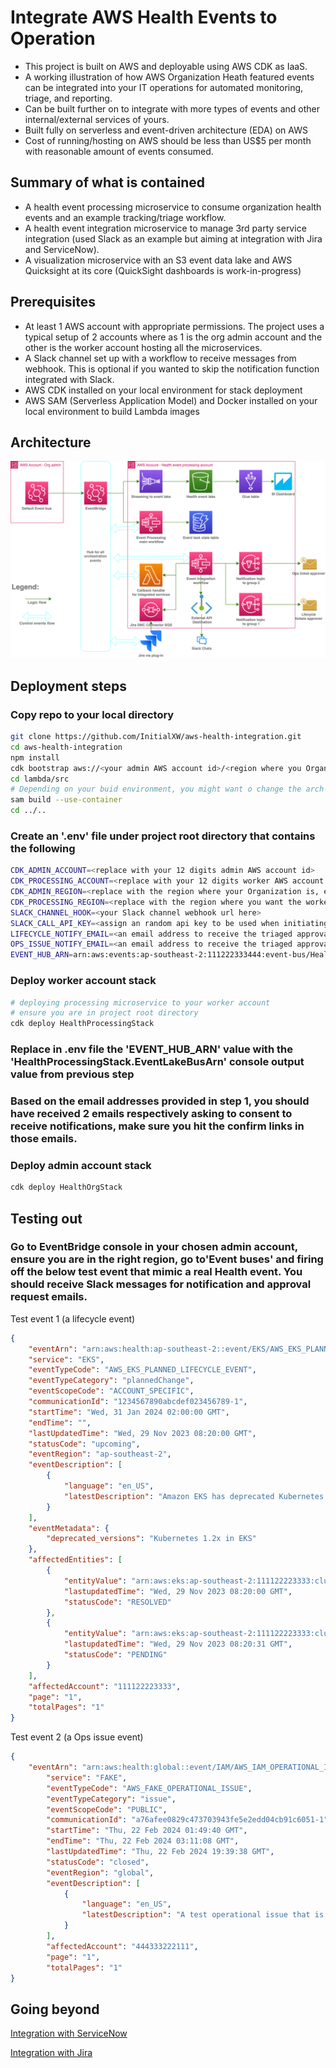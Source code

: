 # Integrate AWS Health Events to Operation

- This project is built on AWS and deployable using AWS CDK as IaaS.
- A working illustration of how AWS Organization Heath featured events can be integrated into your IT operations for automated monitoring, triage, and reporting.
- Can be built further on to integrate with more types of events and other internal/external services of yours.
- Built fully on serverless and event-driven architecture (EDA) on AWS
- Cost of running/hosting on AWS should be less than US$5 per month with reasonable amount of events consumed.

## Summary of what is contained
- A health event processing microservice to consume organization health events and an example tracking/triage workflow.
- A health event integration microservice to manage 3rd party service integration (used Slack as an example but aiming at integration with Jira and ServiceNow).
- A visualization microservice with an S3 event data lake and AWS Quicksight at its core (QuickSight dashboards is work-in-progress)

## Prerequisites
- At least 1 AWS account with appropriate permissions. The project uses a typical setup of 2 accounts where as 1 is the org admin account and the other is the worker account hosting all the microservices.
- A Slack channel set up with a workflow to receive messages from webhook. This is optional if you wanted to skip the notification function integrated with Slack.
- AWS CDK installed on your local environment for stack deployment
- AWS SAM (Serverless Application Model) and Docker installed on your local environment to build Lambda images

## Architecture
<p align="left">
<img src="https://github.com/InitialXW/aws-health-integration/blob/main/architecture.png"
  alt="Archetectural diagram by seanxw">
</p>

## Deployment steps
### Copy repo to your local directory
```zsh
git clone https://github.com/InitialXW/aws-health-integration.git
cd aws-health-integration
npm install
cdk bootstrap aws://<your admin AWS account id>/<region where you Organization is> aws://<your worker AWS account id>/<region where your worker services to be>
cd lambda/src
# Depending on your buid environment, you might want o change the arch type to x84 or arm in lambda/src/template.yaml file before build 
sam build --use-container
cd ../..
```
### Create an '.env' file under project root directory that contains the following
```zsh
CDK_ADMIN_ACCOUNT=<replace with your 12 digits admin AWS account id>
CDK_PROCESSING_ACCOUNT=<replace with your 12 digits worker AWS account id. This account id is the same as the admin account id if using single account setup>
CDK_ADMIN_REGION=<replace with the region where your Organization is, e.g. us-east-1>
CDK_PROCESSING_REGION=<replace with the region where you want the worker services to be, e.g. us-east-1>
SLACK_CHANNEL_HOOK=<your Slack channel webhook url here>
SLACK_CALL_API_KEY=<assign an random api key to be used when initiating Slack webhook calls, all letters>
LIFECYCLE_NOTIFY_EMAIL=<an email address to receive the triaged approval requests for lifecycle type of health events>
OPS_ISSUE_NOTIFY_EMAIL=<an email address to receive the triaged approval requests for operational issue type of health events>
EVENT_HUB_ARN=arn:aws:events:ap-southeast-2:111222333444:event-bus/HealthProcessingHealthEventBus
```
### Deploy worker account stack
```zsh
# deploying processing microservice to your worker account
# ensure you are in project root directory
cdk deploy HealthProcessingStack
```
### Replace in .env file the 'EVENT_HUB_ARN' value with the 'HealthProcessingStack.EventLakeBusArn' console output value from previous step
### Based on the email addresses provided in step 1, you should have received 2 emails respectively asking to consent to receive notifications, make sure you hit the confirm links in those emails. 
### Deploy admin account stack
```zsh
cdk deploy HealthOrgStack
```
## Testing out
### Go to EventBridge console in your chosen admin account, ensure you are in the right region, go to'Event buses' and firing off the below test event that mimic a real Health event. You should receive Slack messages for notification and approval request emails.
Test event 1 (a lifecycle event)
```json
{
    "eventArn": "arn:aws:health:ap-southeast-2::event/EKS/AWS_EKS_PLANNED_LIFECYCLE_EVENT/Example1",
    "service": "EKS",
    "eventTypeCode": "AWS_EKS_PLANNED_LIFECYCLE_EVENT",
    "eventTypeCategory": "plannedChange",
    "eventScopeCode": "ACCOUNT_SPECIFIC",
    "communicationId": "1234567890abcdef023456789-1",
    "startTime": "Wed, 31 Jan 2024 02:00:00 GMT",
    "endTime": "",
    "lastUpdatedTime": "Wed, 29 Nov 2023 08:20:00 GMT",
    "statusCode": "upcoming",
    "eventRegion": "ap-southeast-2",
    "eventDescription": [
        {
            "language": "en_US",
            "latestDescription": "Amazon EKS has deprecated Kubernetes version 1.2x..."
        }
    ],
    "eventMetadata": {
        "deprecated_versions": "Kubernetes 1.2x in EKS"
    },
    "affectedEntities": [
        {
            "entityValue": "arn:aws:eks:ap-southeast-2:111122223333:cluster/example1",
            "lastupdatedTime": "Wed, 29 Nov 2023 08:20:00 GMT",
            "statusCode": "RESOLVED"
        },
        {
            "entityValue": "arn:aws:eks:ap-southeast-2:111122223333:cluster/example3",
            "lastupdatedTime": "Wed, 29 Nov 2023 08:20:31 GMT",
            "statusCode": "PENDING"
        }
    ],
    "affectedAccount": "111122223333",
    "page": "1",
    "totalPages": "1"
}
```

Test event 2 (a Ops issue event)
```json
{
    "eventArn": "arn:aws:health:global::event/IAM/AWS_IAM_OPERATIONAL_ISSUE/AWS_FAKE_OPERATIONAL_ISSUE_12345_ABCDEFGHIJK",
        "service": "FAKE",
        "eventTypeCode": "AWS_FAKE_OPERATIONAL_ISSUE",
        "eventTypeCategory": "issue",
        "eventScopeCode": "PUBLIC",
        "communicationId": "a76afee0829c473703943fe5e2edd04cb91c6051-1",
        "startTime": "Thu, 22 Feb 2024 01:49:40 GMT",
        "endTime": "Thu, 22 Feb 2024 03:11:08 GMT",
        "lastUpdatedTime": "Thu, 22 Feb 2024 19:39:38 GMT",
        "statusCode": "closed",
        "eventRegion": "global",
        "eventDescription": [
            {
                "language": "en_US",
                "latestDescription": "A test operational issue that is happening to your account."
            }
        ],
        "affectedAccount": "444333222111",
        "page": "1",
        "totalPages": "1"
}
```
## Going beyond
[Integration with ServiceNow](https://docs.aws.amazon.com/smc/latest/ag/sn-aws-health.html)

[Integration with Jira](https://marketplace.atlassian.com/apps/1221283/aws-service-management-connector-for-jsm?tab=overview&hosting=cloud)

